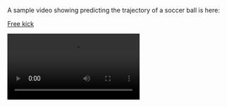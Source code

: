A sample video showing predicting the trajectory of a soccer ball is here:

[Free kick](https://raw.githubusercontent.com/zcheng10/pdl/main/test/ext_clip_0_boxed.mp4)

<video src="https://github.com/user-attachments/assets/382c6f78-bb9d-4b8c-b49b-7d7603c361eb" width="300"/>








